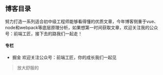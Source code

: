 ## 博客目录
努力打造一系列适合初中级工程师能够看得懂的优质文章，今年博客侧重于vue、node和webpack等底层原理分析，如果想第一时间获取文章，欢迎关注我的公众号：前端工匠，接下去的路我们一起走！
#### 专栏
* 掘金 
欢迎关注公众号：前端工匠，你的成长我们一起见
> 放大舒服的
